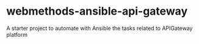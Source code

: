 # webmethods-ansible-api-gateway
A starter project to automate with Ansible the tasks related to APIGateway platform
